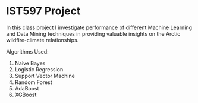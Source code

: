 # IST597 Project

In this class project I investigate performance of different Machine Learning and Data Mining techniques in providing valuable insights on the Arctic wildfire-climate relationships. 

Algorithms Used: 

1. Naive Bayes
2. Logistic Regression
3. Support Vector Machine 
4. Random Forest
5. AdaBoost
6. XGBoost 
